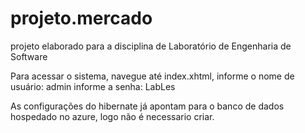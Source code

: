 # projeto.mercado
projeto elaborado para a disciplina de Laboratório de Engenharia de Software

Para acessar o sistema, navegue até index.xhtml, informe o nome de usuário: 
admin
informe a senha:
LabLes

As configurações do hibernate já apontam para o banco de dados hospedado no azure, logo não é necessario criar.





